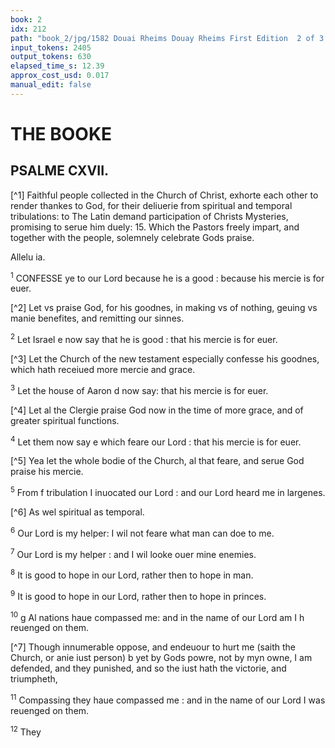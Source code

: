 ```yaml
---
book: 2
idx: 212
path: "book_2/jpg/1582 Douai Rheims Douay Rheims First Edition  2 of 3 1610 Old Testament.pdf-212.jpg"
input_tokens: 2405
output_tokens: 630
elapsed_time_s: 12.39
approx_cost_usd: 0.017
manual_edit: false
---
```

# THE BOOKE

## PSALME CXVII.

[^1] Faithful people collected in the Church of Christ, exhorte each other to render thankes to God, for their deliuerie from spiritual and temporal tribulations: to The Latin demand participation of Christs Mysteries, promising to serue him duely: 15. Which the Pastors freely impart, and together with the people, solemnely celebrate Gods praise.

Allelu ia.

<sup>1</sup> CONFESSE ye to our Lord because he is a good : because his mercie is for euer.

[^2] Let vs praise God, for his goodnes, in making vs of nothing, geuing vs manie benefites, and remitting our sinnes.

<sup>2</sup> Let Israel e now say that he is good : that his mercie is for euer.

[^3] Let the Church of the new testament especially confesse his goodnes, which hath receiued more mercie and grace.

<sup>3</sup> Let the house of Aaron d now say: that his mercie is for euer.

[^4] Let al the Clergie praise God now in the time of more grace, and of greater spiritual functions.

<sup>4</sup> Let them now say e which feare our Lord : that his mercie is for euer.

[^5] Yea let the whole bodie of the Church, al that feare, and serue God praise his mercie.

<sup>5</sup> From f tribulation I inuocated our Lord : and our Lord heard me in largenes.

[^6] As wel spiritual as temporal.

<sup>6</sup> Our Lord is my helper: I wil not feare what man can doe to me.

<sup>7</sup> Our Lord is my helper : and I wil looke ouer mine enemies.

<sup>8</sup> It is good to hope in our Lord, rather then to hope in man.

<sup>9</sup> It is good to hope in our Lord, rather then to hope in princes.

<sup>10</sup> g Al nations haue compassed me: and in the name of our Lord am I h reuenged on them.

[^7] Though innumerable oppose, and endeuour to hurt me (saith the Church, or anie iust person) b yet by Gods powre, not by myn owne, I am defended, and they punished, and so the iust hath the victorie, and triumpheth,

<sup>11</sup> Compassing they haue compassed me : and in the name of our Lord I was reuenged on them.

<sup>12</sup> They